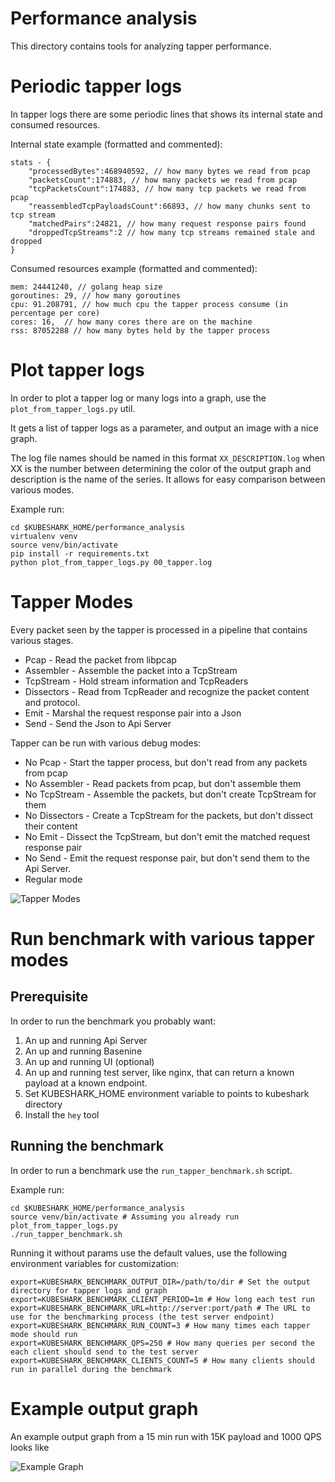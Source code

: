 
# Performance analysis

This directory contains tools for analyzing tapper performance.

# Periodic tapper logs

In tapper logs there are some periodic lines that shows its internal state and consumed resources.

Internal state example (formatted and commented):
```
stats - {
	"processedBytes":468940592, // how many bytes we read from pcap
	"packetsCount":174883, // how many packets we read from pcap
	"tcpPacketsCount":174883, // how many tcp packets we read from pcap
	"reassembledTcpPayloadsCount":66893, // how many chunks sent to tcp stream
	"matchedPairs":24821, // how many request response pairs found
	"droppedTcpStreams":2 // how many tcp streams remained stale and dropped
}
```

Consumed resources example (formatted and commented):
```
mem: 24441240, // golang heap size
goroutines: 29, // how many goroutines
cpu: 91.208791, // how much cpu the tapper process consume (in percentage per core)
cores: 16,  // how many cores there are on the machine
rss: 87052288 // how many bytes held by the tapper process
```

# Plot tapper logs

In order to plot a tapper log or many logs into a graph, use the `plot_from_tapper_logs.py` util.

It gets a list of tapper logs as a parameter, and output an image with a nice graph.

The log file names should be named in this format `XX_DESCRIPTION.log` when XX is the number between determining the color of the output graph and description is the name of the series. It allows for easy comparison between various modes.

Example run:
```
cd $KUBESHARK_HOME/performance_analysis
virtualenv venv
source venv/bin/activate
pip install -r requirements.txt
python plot_from_tapper_logs.py 00_tapper.log
```

# Tapper Modes

Every packet seen by the tapper is processed in a pipeline that contains various stages. 
* Pcap - Read the packet from libpcap
* Assembler - Assemble the packet into a TcpStream
* TcpStream - Hold stream information and TcpReaders
* Dissectors - Read from TcpReader and recognize the packet content and protocol.
* Emit - Marshal the request response pair into a Json
* Send - Send the Json to Api Server

Tapper can be run with various debug modes:
* No Pcap - Start the tapper process, but don't read from any packets from pcap
* No Assembler - Read packets from pcap, but don't assemble them
* No TcpStream - Assemble the packets, but don't create TcpStream for them
* No Dissectors - Create a TcpStream for the packets, but don't dissect their content
* No Emit - Dissect the TcpStream, but don't emit the matched request response pair 
* No Send - Emit the request response pair, but don't send them to the Api Server.
* Regular mode

![Tapper Modes](https://github.com/kubeshark/kubeshark/blob/debug/profile-tapper-benchmark/performance_analysis/tapper-modes.png)

# Run benchmark with various tapper modes

## Prerequisite

In order to run the benchmark you probably want:
1. An up and running Api Server
2. An up and running Basenine
3. An up and running UI (optional)
4. An up and running test server, like nginx, that can return a known payload at a known endpoint.
5. Set KUBESHARK_HOME environment variable to points to kubeshark directory
6. Install the `hey` tool

## Running the benchmark

In order to run a benchmark use the `run_tapper_benchmark.sh` script.

Example run:
```
cd $KUBESHARK_HOME/performance_analysis
source venv/bin/activate # Assuming you already run plot_from_tapper_logs.py 
./run_tapper_benchmark.sh
```

Running it without params use the default values, use the following environment variables for customization:
```
export=KUBESHARK_BENCHMARK_OUTPUT_DIR=/path/to/dir # Set the output directory for tapper logs and graph
export=KUBESHARK_BENCHMARK_CLIENT_PERIOD=1m # How long each test run
export=KUBESHARK_BENCHMARK_URL=http://server:port/path # The URL to use for the benchmarking process (the test server endpoint)
export=KUBESHARK_BENCHMARK_RUN_COUNT=3 # How many times each tapper mode should run
export=KUBESHARK_BENCHMARK_QPS=250 # How many queries per second the each client should send to the test server
export=KUBESHARK_BENCHMARK_CLIENTS_COUNT=5 # How many clients should run in parallel during the benchmark
```

# Example output graph

An example output graph from a 15 min run with 15K payload and 1000 QPS looks like

![Example Graph](https://github.com/kubeshark/kubeshark/blob/debug/profile-tapper-benchmark/performance_analysis/example-graph.png)

